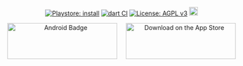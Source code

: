<div align="center">

[![Playstore: install](https://img.shields.io/badge/Playstore-install-brightgreen?logo=googleplay)](https://play.google.com/store/apps/details?id=com.haveinfinite_horizons) [![dart CI](https://github.com/guyluz11/infinite_horizons/actions/workflows/dart.yml/badge.svg)](https://github.com/guyluz11/infinite_horizons/actions?query=workflow%3A%22Dart+CI%22) [![License: AGPL v3](https://img.shields.io/badge/License-AGPL%20v3-blue.svg)](https://www.gnu.org/licenses/agpl-3.0) [<img src="https://firstcontributions.github.io/open-source-badges/badges/open-source-v1/open-source.svg" height="20">](https://en.wikipedia.org/wiki/Open_source)
</div>
<div align="center" style="display: flex; justify-content: center; gap: 20px;">
  <a href="https://play.google.com/store/apps/details?id=com.haveinfinitehorizons">
    <img border="0" alt="Android Badge" src="https://user-images.githubusercontent.com/9304740/117003444-8b58a080-aced-11eb-94bc-bfb2505f515d.png" style="width: 250px; height: 83px;">
  </a>
  <a href="https://apps.apple.com/us/app/infinite-horizons/id6502440548?itsct=apps_box_badge&amp;itscg=30200">
    <img alt="Download on the App Store" src="https://tools.applemediaservices.com/api/badges/download-on-the-app-store/black/en-us?size=250x83&amp;releaseDate=1716076800" style="width: 250px; height: 83px;">
  </a>
</div>